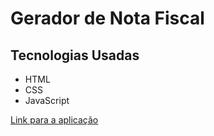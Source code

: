 # Gerador de Nota Fiscal

## Tecnologias Usadas
- HTML
- CSS
- JavaScript

[Link para a aplicação](https://nota-fiscal-servico.vercel.app/)
